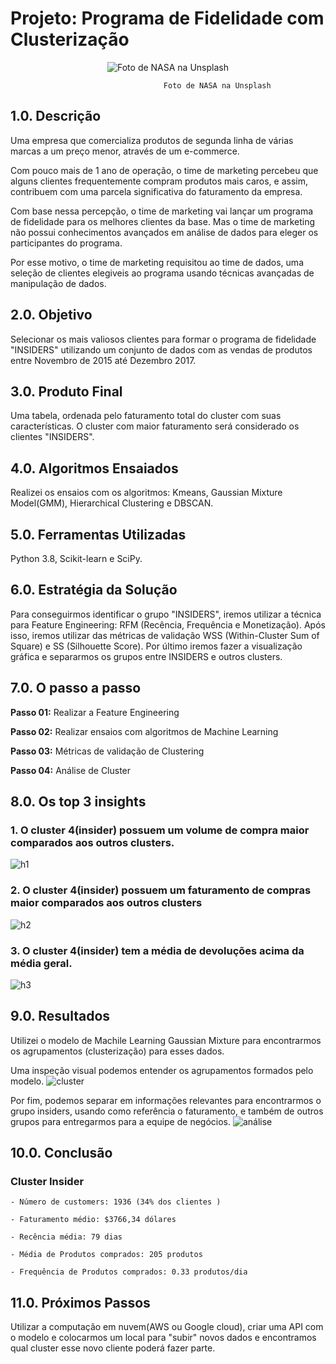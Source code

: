 # Projeto: Programa de Fidelidade com Clusterização
<div align="center">    
  <img src="./img/nasa-Q1p7bh3SHj8-unsplash.jpg" alt="Foto de NASA na Unsplash">

                          Foto de NASA na Unsplash
    
</div>

## 1.0. Descrição
Uma empresa que comercializa produtos de segunda linha de várias marcas a um preço menor, através de um e-commerce.

Com pouco mais de 1 ano de operação, o time de marketing percebeu que alguns clientes frequentemente compram produtos mais caros, e assim, contribuem com uma parcela significativa do faturamento da empresa.

Com base nessa percepção, o time de marketing vai lançar um programa de fidelidade para os melhores clientes da base. Mas o time de marketing não possui conhecimentos avançados em análise de dados para eleger os participantes do programa.

Por esse motivo, o time de marketing requisitou ao time de dados, uma seleção de clientes elegiveis ao programa usando técnicas avançadas de manipulação de dados.

## 2.0. Objetivo
Selecionar os mais valiosos clientes para formar o programa de fidelidade "INSIDERS" utilizando um conjunto de dados com as vendas de produtos entre Novembro de 2015 até Dezembro 2017.

## 3.0. Produto Final
Uma tabela, ordenada pelo faturamento total do cluster com suas características. O cluster com maior faturamento será considerado os clientes "INSIDERS".

## 4.0. Algoritmos Ensaiados
Realizei os ensaios com os algoritmos: Kmeans, Gaussian Mixture Model(GMM), Hierarchical Clustering e DBSCAN.  

## 5.0. Ferramentas Utilizadas
Python 3.8, Scikit-learn e SciPy.

## 6.0. Estratégia da Solução
Para conseguirmos identificar o grupo "INSIDERS", iremos utilizar a técnica para Feature Engineering: RFM (Recência, Frequência e Monetização). Após isso, iremos utilizar das métricas de validação WSS (Within-Cluster Sum of Square) e SS (Silhouette Score). Por último iremos fazer a visualização gráfica e separarmos os grupos entre INSIDERS e outros clusters.

## 7.0. O passo a passo
**Passo 01:** Realizar a Feature Engineering

**Passo 02:** Realizar ensaios com algoritmos de Machine Learning

**Passo 03:** Métricas de validação de Clustering

**Passo 04:** Análise de Cluster

## 8.0. Os top 3 insights
### 1. O cluster 4(insider) possuem um volume de compra maior comparados aos outros clusters.
![h1](./img/h1.png)
### 2. O cluster 4(insider) possuem um faturamento de compras maior comparados aos outros clusters
![h2](./img/h2.png)
### 3. O cluster 4(insider) tem a média de devoluções acima da média geral.
![h3](./img/h3.png)

## 9.0. Resultados
Utilizei o modelo de Machile Learning Gaussian Mixture para encontrarmos os agrupamentos (clusterização) para esses dados.

Uma inspeção visual podemos entender os agrupamentos formados pelo modelo.
![cluster](./img/vizualization.png)

Por fim, podemos separar em informações relevantes para encontrarmos o grupo insiders, usando como referência o faturamento, e também de outros grupos para entregarmos para a equipe de negócios.
![análise](./img/analyse.png)

## 10.0. Conclusão
### Cluster Insider
    - Número de customers: 1936 (34% dos clientes )
    
    - Faturamento médio: $3766,34 dólares
    
    - Recência média: 79 dias
    
    - Média de Produtos comprados: 205 produtos
    
    - Frequência de Produtos comprados: 0.33 produtos/dia

## 11.0. Próximos Passos
Utilizar a computação em nuvem(AWS ou Google cloud), criar uma API com o modelo e colocarmos um local para "subir" novos dados e encontramos qual cluster esse novo cliente poderá fazer parte.
